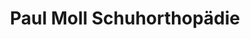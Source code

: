 ---
title: "Paul Moll Schuhorthopädie"
url: /schwabmuenchen/paul-moll-schuhorthopaedie/
shop: Schuhe
---